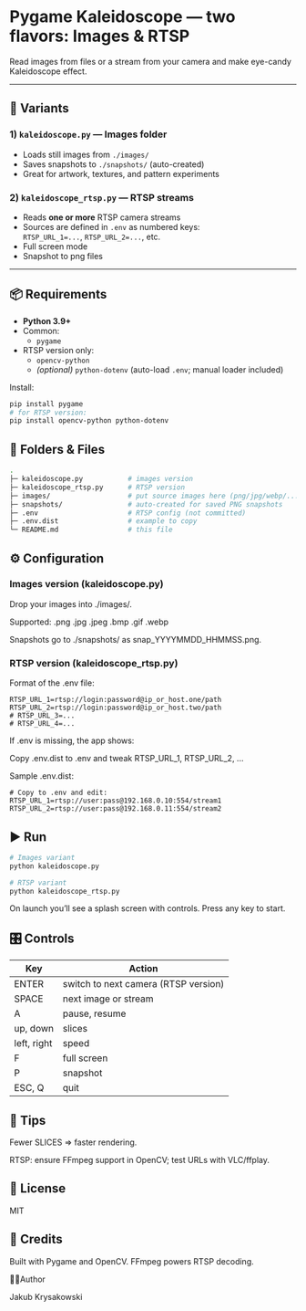 # Pygame Kaleidoscope — two flavors: Images & RTSP

Read images from files or a stream from your camera and make eye-candy Kaleidoscope effect.

---

## 🍨 Variants

### 1) `kaleidoscope.py` — Images folder
- Loads still images from `./images/`
- Saves snapshots to `./snapshots/` (auto-created)
- Great for artwork, textures, and pattern experiments

### 2) `kaleidoscope_rtsp.py` — RTSP streams
- Reads **one or more** RTSP camera streams
- Sources are defined in `.env` as numbered keys:  
  `RTSP_URL_1=...`, `RTSP_URL_2=...`, etc.
- Full screen mode
- Snapshot to png files

---

## 📦 Requirements

- **Python 3.9+**
- Common:
  - `pygame`
- RTSP version only:
  - `opencv-python`
  - *(optional)* `python-dotenv` (auto-load `.env`; manual loader included)

Install:

```bash
pip install pygame
# for RTSP version:
pip install opencv-python python-dotenv
```

## 📁 Folders & Files
```bash
.
├─ kaleidoscope.py           # images version
├─ kaleidoscope_rtsp.py      # RTSP version
├─ images/                   # put source images here (png/jpg/webp/...)
├─ snapshots/                # auto-created for saved PNG snapshots
├─ .env                      # RTSP config (not committed)
├─ .env.dist                 # example to copy
└─ README.md                 # this file
```

## ⚙️ Configuration
### Images version (kaleidoscope.py)
Drop your images into ./images/.

Supported: .png .jpg .jpeg .bmp .gif .webp

Snapshots go to ./snapshots/ as snap_YYYYMMDD_HHMMSS.png.

### RTSP version (kaleidoscope_rtsp.py)
Format of the .env file:

```dotenv
RTSP_URL_1=rtsp://login:password@ip_or_host.one/path
RTSP_URL_2=rtsp://login:password@ip_or_host.two/path
# RTSP_URL_3=...
# RTSP_URL_4=...
```

If .env is missing, the app shows:

Copy .env.dist to .env and tweak RTSP_URL_1, RTSP_URL_2, ...

Sample .env.dist:

```dotenv
# Copy to .env and edit:
RTSP_URL_1=rtsp://user:pass@192.168.0.10:554/stream1
RTSP_URL_2=rtsp://user:pass@192.168.0.11:554/stream2
```

## ▶️ Run
```bash
# Images variant
python kaleidoscope.py

# RTSP variant
python kaleidoscope_rtsp.py
```

On launch you’ll see a splash screen with controls. Press any key to start.

## 🎛️ Controls

| Key         | Action                               |
| ----------- | ------------------------------------ |
| ENTER       | switch to next camera (RTSP version) |
| SPACE       | next image or stream                 |
| A           | pause, resume                        |
| up, down    | slices                               |
| left, right | speed                                |
| F           | full screen                          |
| P           | snapshot                             |
| ESC, Q      | quit                                 |

## 🔧 Tips
Fewer SLICES ⇒ faster rendering.

RTSP: ensure FFmpeg support in OpenCV; test URLs with VLC/ffplay.

## 📄 License

MIT

## 🙌 Credits

Built with Pygame and OpenCV. FFmpeg powers RTSP decoding.

🥷🏻Author

Jakub Krysakowski
